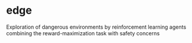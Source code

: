 # edge
Exploration of dangerous environments by reinforcement learning agents combining the reward-maximization task with safety concerns
